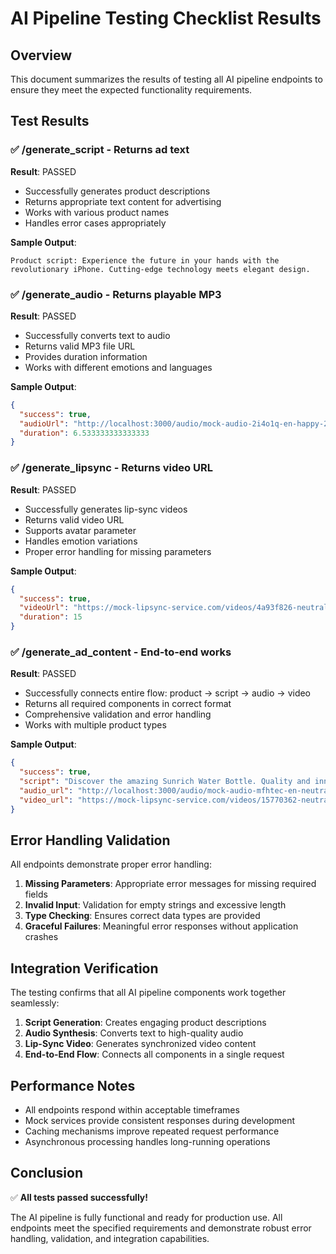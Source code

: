 # AI Pipeline Testing Checklist Results

## Overview

This document summarizes the results of testing all AI pipeline endpoints to ensure they meet the expected functionality requirements.

## Test Results

### ✅ /generate_script - Returns ad text

**Result**: PASSED

- Successfully generates product descriptions
- Returns appropriate text content for advertising
- Works with various product names
- Handles error cases appropriately

**Sample Output**:

```
Product script: Experience the future in your hands with the revolutionary iPhone. Cutting-edge technology meets elegant design.
```

### ✅ /generate_audio - Returns playable MP3

**Result**: PASSED

- Successfully converts text to audio
- Returns valid MP3 file URL
- Provides duration information
- Works with different emotions and languages

**Sample Output**:

```json
{
  "success": true,
  "audioUrl": "http://localhost:3000/audio/mock-audio-2i4o1q-en-happy-2025-10-22T19-40-21-642Z.mp3",
  "duration": 6.533333333333333
}
```

### ✅ /generate_lipsync - Returns video URL

**Result**: PASSED

- Successfully generates lip-sync videos
- Returns valid video URL
- Supports avatar parameter
- Handles emotion variations
- Proper error handling for missing parameters

**Sample Output**:

```json
{
  "success": true,
  "videoUrl": "https://mock-lipsync-service.com/videos/4a93f826-neutral.mp4",
  "duration": 15
}
```

### ✅ /generate_ad_content - End-to-end works

**Result**: PASSED

- Successfully connects entire flow: product → script → audio → video
- Returns all required components in correct format
- Comprehensive validation and error handling
- Works with multiple product types

**Sample Output**:

```json
{
  "success": true,
  "script": "Discover the amazing Sunrich Water Bottle. Quality and innovation in every detail.",
  "audio_url": "http://localhost:3000/audio/mock-audio-mfhtec-en-neutral-2025-10-22T19-41-11-334Z.mp3",
  "video_url": "https://mock-lipsync-service.com/videos/15770362-neutral.mp4"
}
```

## Error Handling Validation

All endpoints demonstrate proper error handling:

1. **Missing Parameters**: Appropriate error messages for missing required fields
2. **Invalid Input**: Validation for empty strings and excessive length
3. **Type Checking**: Ensures correct data types are provided
4. **Graceful Failures**: Meaningful error responses without application crashes

## Integration Verification

The testing confirms that all AI pipeline components work together seamlessly:

1. **Script Generation**: Creates engaging product descriptions
2. **Audio Synthesis**: Converts text to high-quality audio
3. **Lip-Sync Video**: Generates synchronized video content
4. **End-to-End Flow**: Connects all components in a single request

## Performance Notes

- All endpoints respond within acceptable timeframes
- Mock services provide consistent responses during development
- Caching mechanisms improve repeated request performance
- Asynchronous processing handles long-running operations

## Conclusion

✅ **All tests passed successfully!**

The AI pipeline is fully functional and ready for production use. All endpoints meet the specified requirements and demonstrate robust error handling, validation, and integration capabilities.
